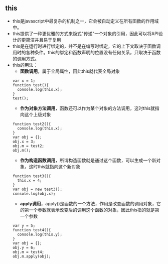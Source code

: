 ## this

- this是javascript中最复杂的机制之一，它会被自动定义在所有函数的作用域中。
- this提供了一种更优雅的方式来隐式"传递"一个对象的引用，因此可以将API设计的更简洁并且易于复用
- this是在运行时进行绑定的，并不是在编写时绑定，它的上下文取决于函数调用时的各种条件。this的绑定和函数声明的位置没有任何关系，只取决于函数的调用方式。
- this的用法：
  - **函数调用**，属于全局属性，因此this就代表全局对象
  ```
  var x = 1;
  function test(){
    console.log(this.x);
  }
  test();
  ```
  - **作为对象方法调用**，函数还可以作为某个对象的方法调用，这时this就指向这个上级对象
  ```
  function test2(){
    console.log(this.x);
  }
  var obj = {};
  obj.x = 3;
  obj.m = test2;
  obj.m();
  ```
  - **作为构造函数调用**，所谓构造函数就是通过这个函数，可以生成一个新对象，这时this就指向这个新对象
  ```
  function test3(){
    this.x = 4;
  }
  var obj = new test3();
  console.log(obj.x);
  ```
  - **apply调用**，apply()是函数的一个方法，作用是改变函数的调用对象，它的第一个参数就表示改变后的调用这个函数的对象，因此this指的就是第一个参数
  ```
  var y = 5;
  function test4(){
    console.log(this.y);
  }
  var obj = {};
  obj.y = 6;
  obj.m = test4;
  obj.m.apply(obj);
  ```